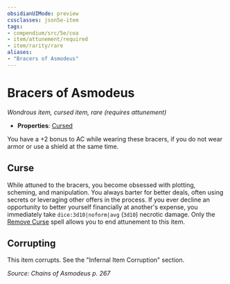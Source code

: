 ```yaml
---
obsidianUIMode: preview
cssclasses: json5e-item
tags:
- compendium/src/5e/coa
- item/attunement/required
- item/rarity/rare
aliases: 
- "Bracers of Asmodeus"
---
```

# Bracers of Asmodeus
*Wondrous item, cursed item, rare (requires attunement)*  

- **Properties**: [Cursed](2-Mechanics/CLI/rules/item-properties.md#Cursed%20Items)

You have a +2 bonus to AC while wearing these bracers, if you do not wear armor or use a shield at the same time.

## Curse

While attuned to the bracers, you become obsessed with plotting, scheming, and manipulation. You always barter for better deals, often using secrets or leveraging other offers in the process. If you ever decline an opportunity to better yourself financially at another's expense, you immediately take `dice:3d10|noform|avg` (`3d10`) necrotic damage. Only the [Remove Curse](2-Mechanics/CLI/spells/remove-curse.md) spell allows you to end attunement to this item.

## Corrupting

This item corrupts. See the "Infernal Item Corruption" section.

*Source: Chains of Asmodeus p. 267*